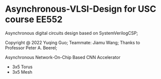 # Asynchronous-VLSI-Design for USC course EE552
Asynchronous digital circuits design based on SystemVerilogCSP;

Copyright @ 2022 Yuqing Guo;
Teammate: Jiamu Wang;
Thanks to Professor Peter A. Beerel;

Asynchronous Network-On-Chip Based CNN Accelerator
- 3x5 Torus
- 3x5 Mesh

